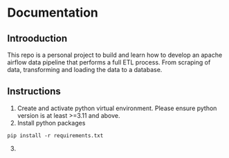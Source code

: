# Documentation

## Introoduction

This repo is a personal project to build and learn how to develop an apache airflow data pipeline that performs a full ETL process. From scraping of data, transforming and loading the data to a database.

## Instructions

1. Create and activate python virtual environment. Please ensure python version is at least >=3.11 and above.
2. Install python packages

<pre><code>pip install -r requirements.txt</code></pre>

3. 